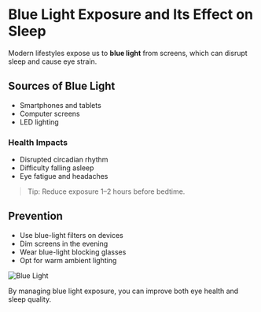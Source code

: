 # Blue Light Exposure and Its Effect on Sleep

Modern lifestyles expose us to **blue light** from screens, which can disrupt sleep and cause eye strain.

## Sources of Blue Light

- Smartphones and tablets  
- Computer screens  
- LED lighting

### Health Impacts

- Disrupted circadian rhythm  
- Difficulty falling asleep  
- Eye fatigue and headaches

> Tip: Reduce exposure 1–2 hours before bedtime.

## Prevention

- Use blue-light filters on devices  
- Dim screens in the evening  
- Wear blue-light blocking glasses  
- Opt for warm ambient lighting

![Blue Light](https://images.unsplash.com/photo-1544197150-b99a580bb7a8?auto=format&fit=crop&w=1200&q=80)

By managing blue light exposure, you can improve both eye health and sleep quality.

